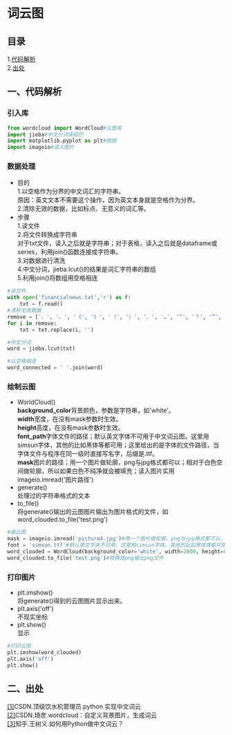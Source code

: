 词云图
==

## 目录
1.[代码解析](#代码解析)<br>
2.[出处](#出处)

## 一、代码解析
### 引入库
```python
from wordcloud import WordCloud#云图库
import jieba#中文分词库结巴
import matplotlib.pyplot as plt#画图
import imageio#读入图片
```
### 数据处理
* 目的<br>
1.以空格作为分界的中文词汇的字符串。<br>
原因：英文文本不需要这个操作，因为英文本身就是空格作为分界。<br>
2.清除无效的数据，比如标点、无意义的词汇等。<br>
* 步骤<br>
1.读文件<br>
2.将文件转换成字符串<br>
对于txt文件，读入之后就是字符串；对于表格，读入之后就是dataframe或series，利用join()函数连接成字符串。<br>
3.对数据进行清洗<br>
4.中文分词，jieba.lcut()的结果是词汇字符串的数组<br>
5.利用join()将数组用空格相连<br>
```python
#读文件
with open('financialnews.txt','r') as f:
    txt = f.read()
#清除无效数据
remove = ['，', '。', '《', '》', '（', '）', '、', '…', '“', '？', '”', '；', '：', '\n', '\u3000', '\u0020', '的']
for i in remove:
    txt = txt.replace(i, '')

#中文分词
word = jieba.lcut(txt)

#以空格相连
word_connected = ' '.join(word)
```
### 绘制云图
* WorldCloud()<br>
**background_color**背景颜色，参数是字符串，如'white'。<br>
**width**宽度，在没有mask参数时生效。<br>
**height**高度，在没有mask参数时生效。<br>
**font_path**字体文件的路径；默认英文字体不可用于中文词云图，这里用simsun字体，其他的比如黑体等都可用；这里给出的是字体的文件路径，当字体文件与程序在同一级时直接写名字，后缀是.ttf。<br>
**mask**图片的路径；用一个图片做轮廓，png与jpg格式都可以；相对于白色空间做轮廓，所以如果白色不纯净就会被填充；读入图片实用imageio.imread('图片路径')<br>
* generate()<br>
处理过的字符串格式的文本<br>
* to_file()<br>
将generate()输出的云图图片输出为图片格式的文件，如word_clouded.to_file('test.png')<br>
```python
#画云图
mask = imageio.imread('picture4.jpg')#用一个图片做轮廓，png与jpg格式都可以，相对于白色空间做轮廓，所以如果白色不纯净就会被填充
font = 'simsun.ttf'#默认英文字体不可用，这里用simsun字体，其他的比如黑体等都可用；这里给出的是字体的文件路径
word_clouded = WordCloud(background_color='white', width=2000, height=800,font_path=font , mask=mask).generate(word_connected)#做云图
word_clouded.to_file('test.png')#转换成png输出png文件
```
### 打印图片
* plt.imshow()<br>
将generate()得到的云图图片显示出来。<br>
* plt.axis('off')<br>
不现实坐标<br>
* plt.show()<br>
显示<br>
```python
#打印云图
plt.imshow(word_clouded)
plt.axis('off')
plt.show()
```

## 二、出处
[[1]](https://blog.csdn.net/loveyouandc/article/details/88193641)CSDN.顶级饮水机管理员.python 实现中文词云<br>
[[2]](https://blog.csdn.net/fly910905/article/details/77763086)CSDN.琦彦.wordcloud：自定义背景图片，生成词云<br>
[[3]](https://zhuanlan.zhihu.com/p/28954970)知乎.王树义.如何用Python做中文词云？<br>

